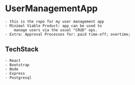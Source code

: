 # UserManagementApp

    - this is the repo for my user management app
    - Minimal Viable Product: app can be used to
        manage users via the usual "CRUD" ops.
    - Extra: Approval Processes for: paid time-off; overtime;

## TechStack

    - React
    - Bootstrap
    - Node
    - Express
    - Postgresql
